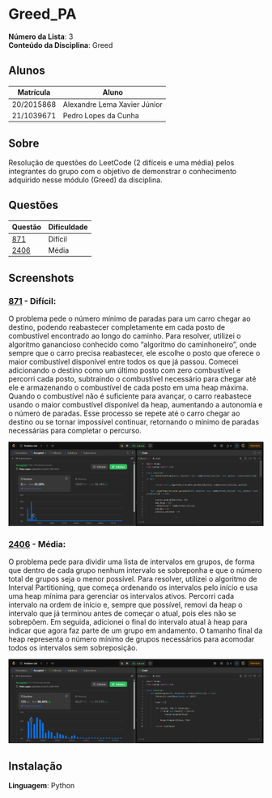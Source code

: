 # Greed_PA

**Número da Lista**: 3<br>
**Conteúdo da Disciplina**: Greed<br>

## Alunos
|Matrícula | Aluno |
| -- | -- |
| 20/2015868 |  Alexandre Lema Xavier Júnior |
| 21/1039671  |  Pedro Lopes da Cunha |

## Sobre 
Resolução de questões do LeetCode (2 difíceis e uma média) pelos integrantes do grupo com o objetivo de demonstrar o conhecimento adquirido nesse módulo (Greed) da disciplina.

## Questões

|Questão | Dificuldade |
| -- | -- |
| [871](https://leetcode.com/problems/minimum-number-of-refueling-stops/description/) |   Difícil |
| [2406](https://leetcode.com/problems/divide-intervals-into-minimum-number-of-groups/description/)  |  Média |

## Screenshots

### [871](https://leetcode.com/problems/minimum-number-of-refueling-stops/description/) - Difícil:

O problema pede o número mínimo de paradas para um carro chegar ao destino, podendo reabastecer completamente em cada posto de combustível encontrado ao longo do caminho. Para resolver, utilizei o algoritmo ganancioso conhecido como “algoritmo do caminhoneiro”, onde sempre que o carro precisa reabastecer, ele escolhe o posto que oferece o maior combustível disponível entre todos os que já passou. Comecei adicionando o destino como um último posto com zero combustível e percorri cada posto, subtraindo o combustível necessário para chegar até ele e armazenando o combustível de cada posto em uma heap máxima. Quando o combustível não é suficiente para avançar, o carro reabastece usando o maior combustível disponível da heap, aumentando a autonomia e o número de paradas. Esse processo se repete até o carro chegar ao destino ou se tornar impossível continuar, retornando o mínimo de paradas necessárias para completar o percurso.

![Print da Resolução 871](/assets/871.png)


### [2406](https://leetcode.com/problems/divide-intervals-into-minimum-number-of-groups/description/) - Média:

O problema pede para dividir uma lista de intervalos em grupos, de forma que dentro de cada grupo nenhum intervalo se sobreponha e que o número total de grupos seja o menor possível. Para resolver, utilizei o algoritmo de Interval Partitioning, que começa ordenando os intervalos pelo início e usa uma heap mínima para gerenciar os intervalos ativos. Percorri cada intervalo na ordem de início e, sempre que possível, removi da heap o intervalo que já terminou antes de começar o atual, pois eles não se sobrepõem. Em seguida, adicionei o final do intervalo atual à heap para indicar que agora faz parte de um grupo em andamento. O tamanho final da heap representa o número mínimo de grupos necessários para acomodar todos os intervalos sem sobreposição.

![Print da Resolução 871](/assets/2406.png)


## Instalação 
**Linguagem**: Python<br>





